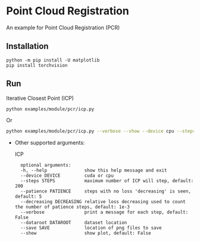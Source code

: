 # Point Cloud Registration

An example for Point Cloud Registration (PCR)

## Installation

    python -m pip install -U matplotlib
    pip install torchvision

## Run

Iterative Closest Point (ICP)
```bash
python examples/module/pcr/icp.py
```

Or
```bash
python examples/module/pcr/icp.py --verbose --show --device cpu --steps 100
```

* Other supported arguments:

    ICP

        optional arguments:
        -h, --help              show this help message and exit
        --device DEVICE         cuda or cpu
        --steps STEPS           maximum number of ICP will step, default: 200
        --patience PATIENCE     steps with no loss 'decreasing' is seen, default: 5
        --decreasing DECREASING relative loss decreasing used to count the number of patience steps, default: 1e-3
        --verbose               print a message for each step, default: False
        --dataroot DATAROOT     dataset location
        --save SAVE             location of png files to save
        --show                  show plot, default: False
